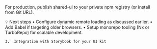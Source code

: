For production, publish shared-ui to your private npm registry (or install from Git URL).

💡 Next steps
•	Configure dynamic remote loading as discussed earlier.
•	Add Babel if targeting older browsers.
•	Setup monorepo tooling (Nx or TurboRepo) for scalable development.

	3.	Integration with Storybook for your UI kit
